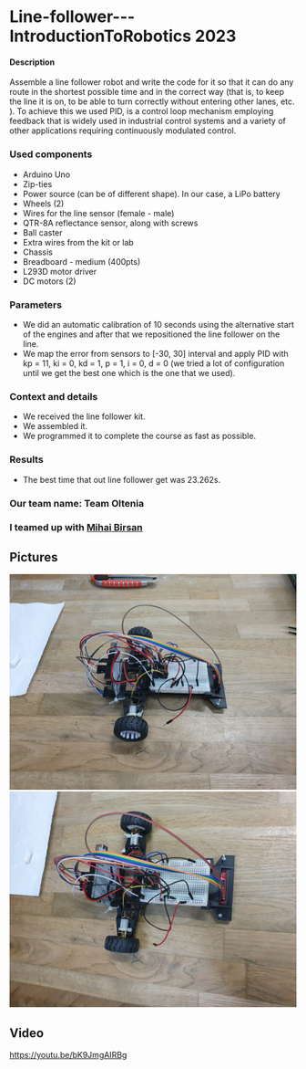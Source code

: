 # Line-follower---IntroductionToRobotics 2023


#### Description
Assemble a line follower robot and write the code for it so that it can do any route in the shortest possible time and in the correct way (that is, to keep the line it is on, to be able to turn correctly without entering other lanes, etc. ).
To achieve this we used PID, is a control loop mechanism employing feedback that is widely used in industrial control systems and a variety of other applications requiring continuously modulated control.
 

### Used components
<ul>
  <li> Arduino Uno
  <li> Zip-ties
  <li> Power source (can be of different shape). In our case, a LiPo battery
  <li> Wheels (2)
  <li> Wires for the line sensor (female - male)
  <li> QTR-8A reflectance sensor, along with screws
  <li> Ball caster
  <li> Extra wires from the kit or lab
  <li> Chassis
  <li> Breadboard - medium (400pts)
  <li> L293D motor driver
  <li> DC motors (2)
</ul>  


### Parameters
- We did an automatic calibration of 10 seconds using the alternative start of the engines and after that we repositioned the line follower on the line.
- We map the error from sensors to [-30, 30] interval and apply PID with kp = 11, ki = 0, kd = 1, p = 1, i = 0, d = 0 (we tried a lot of configuration until we get the best one which is the one that we used).


### Context and details
- We received the line follower kit.
- We assembled it.
- We programmed it to complete the course as fast as possible.


### Results
- The best time that out line follower get was 23.262s.

### Our team name: Team Oltenia
### I teamed up with <a href= "https://github.com/mihaibirsan28/Line-follower---IntroductionToRobotics">Mihai Birsan</a> 

## Pictures
![Project](assets/LineFollowerPhoto1.jpeg)
![Project](assets/LineFollowerPhoto2.jpeg)


## Video 
https://youtu.be/bK9JmgAIRBg
